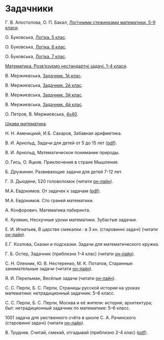 # Задачники

Г. В. Апостолова, О. П. Бакал, [Логічними стежинками математики. 5-9 класи](https://www.geneza.ua/product/301).

О. Буковська, [Логіка. 5 клас](https://www.booklya.ua/book/log-ka-zoshit-konspekt-5-klas-177612/).

О. Буковська, [Логіка. 6 клас](https://www.booklya.ua/book/log-ka-zoshit-konspekt-6-klas-203323/).

О. Буковська, [Логіка. 7 клас](https://www.booklya.ua/book/log-ka-7-klas-zoshit-konspekt-210293/).

[Математика. Розв’язуємо нестандартні задачі. 1-4 класи](https://bookclub.ua/catalog/books/childbooks_7_12_years/matematika-rozvyazuiemo-nestandartni-zadachi).

В. Мержиєвська, [Задачник. 1й клас](https://l.facebook.com/l.php?u=https%3A%2F%2Fberkoshko.blogspot.com%2F2017%2F06%2F1.html%3Ffbclid%3DIwAR07uBwNh4SwMQ_EHWmfVSwwxGBq7jG-peBSh36UhVEYynuopyUBPY3kbl0&h=AT28Bgqre8vtGnJVgr2ccDlHA8gUMc1U10wCPTh2KPApn70OxdCU6ahQv1k0rl8oVIJWx6b7i6C4fCT8siULYPWWi1sfe0ikJ5ycczduTqv-JJ6gmLHuiX7HmBCoUTB_YXiU&__tn__=-UK-y-R&c[0]=AT2lGe1kCKTLXSL208yUVEFCowrscZsqfJJQLQDeHSMjEkvo7lF43G83UXljygsEZTDX4BXAh1mhlLiyelADWVnnXoN3XAPeL6HEDEfKjTvsykt_hjei51ZyVmS-qv8KF5WjMqoorvPY7Po5U8C32eCqls8JpFWveuWMFKYRr2SMi_LP5JlgALiYD8yTSdvPu649bNMPzQbLj1c).

В. Мержиєвська, [Задачник. 2й клас](https://l.facebook.com/l.php?u=https%3A%2F%2Fberkoshko.blogspot.com%2F2018%2F07%2F2.html%3Ffbclid%3DIwAR2258DTioR2dsh0xj4eNOMmrbNdxk68sUzuUoKbEBbkYcVIamvsTVPS3o8&h=AT0DIj9X-KK8qJv7KFVnCZXjdR3j8ZNzYiD51b2TT2QXl0mXejCbt4gqFp4rhd7rZvaAKki10Uh7M7s6927J4gfXHsXSPZrE82kOtEEZTQO6RgEEA-1oB-4Z9d8goc_DnAzQ&__tn__=-UK-y-R&c[0]=AT2lGe1kCKTLXSL208yUVEFCowrscZsqfJJQLQDeHSMjEkvo7lF43G83UXljygsEZTDX4BXAh1mhlLiyelADWVnnXoN3XAPeL6HEDEfKjTvsykt_hjei51ZyVmS-qv8KF5WjMqoorvPY7Po5U8C32eCqls8JpFWveuWMFKYRr2SMi_LP5JlgALiYD8yTSdvPu649bNMPzQbLj1c).

В. Мержиєвська, [Задачник. 3й клас](https://l.facebook.com/l.php?u=https%3A%2F%2Fberkoshko.blogspot.com%2F2019%2F08%2F3.html%3Ffbclid%3DIwAR09Bfcr_QsjTj0eR41GbF3_MMjLq647wtuONztaKMpeJqhHZGrKXpCiEHA&h=AT38MLVZjcito16bqymd19ZFiTwR4mWeyWXJQnxiYeTfftOEa4Esfns1vKNJ8l9ch1ceHGpORye4QJsYhBlwBmACcDmUJTkUJ8p0G4JN7d6LxwsnlzzLX6RdRISttJQ89nGb&__tn__=-UK-y-R&c[0]=AT2lGe1kCKTLXSL208yUVEFCowrscZsqfJJQLQDeHSMjEkvo7lF43G83UXljygsEZTDX4BXAh1mhlLiyelADWVnnXoN3XAPeL6HEDEfKjTvsykt_hjei51ZyVmS-qv8KF5WjMqoorvPY7Po5U8C32eCqls8JpFWveuWMFKYRr2SMi_LP5JlgALiYD8yTSdvPu649bNMPzQbLj1c).

В. Мержиєвська, [Задачник. 4й клас](https://berkoshko.blogspot.com/2020/08/4.html).

О. Петров, В. Мержиєвська, [4х40](http://alexandervpetrov.github.io/book.4x40/).

[Цікава математика](https://shop.talantbooks.com.ua/katalog-knig/uchebnye-posobija/biblioteka-shkolnika/krylatye-slova-i-vyrazheniya-rus-1/).



  
Н. Н. Аменицкий, И.Б. Сахаров, Забавная арифметика.

В. И. Арнольд, Задачи для детей от 5 до 15 лет \([pdf](http://ilib.mccme.ru/pdf/VIA-taskbook.pdf)\).

В. И. Арнольд, Математическое понимание природы.

О. Гись, О. Яцкив. Приключения в стране Мышления.

Б. Дружинин. Развивающие задачи для детей 7-12 лет.

Г. Э. Дьюдени, 520 головоломок \(читати [он-лайн](https://royallib.com/read/dyudeni_genri/pyatsot_dvadtsat_golovolomok.html#0)\).

М.А. Евдокимов. От задачек к задачам \([pdf](https://math.ru/lib/files/pdf/evdokim.pdf)\).

М.А. Евдокимов. Сто граней математики.

А. Конфорович. Математика лабиринта.

К. Кузякин, Нескучные уроки математики. Зубастые задачки.

Е. И. Игнатьев, В царстве смекалки : в 3 кн.  \(старовинні задачі\) \(читати [он-лайн](http://mathemlib.ru/books/item/f00/s00/z0000016/)\).

Е.Г. Козлова, Сказки и подсказки. Задачи для математического кружка.

Г. Б. Остер, Задачник \(приблизно 1-4 клас\) \(читати [он-лайн](https://www.litmir.me/br/?b=135564)\).

С. Н. Олехник, Ю. В. Нестеренко, М. К. Потапов, Старинные занимательные задачи \(читати [он-лайн](https://uch-lit.ru/matematika-2/dlya-shkolnikov/olehnik-s-n-i-dr-starinnyie-zanimateln)\).

Я. И. Перельман, Весёлые задачи \(читати [он-лайн](https://iknigi.net/avtor-yakov-perelman/64735-dlya-yunyh-matematikov-veselye-zadachi-yakov-perelman/read/page-1.html)\).

С. С. Перли, Б. С. Перли, Страницы русской истории на уроках математики: нетрадиционный задачник: 5–6 класс.

С. С. Перли, Б. С. Перли, Москва и её жители: история; архитектура; быт: нетрадиционный задачник по математике: 5–6 класс.

1001 задача для умственного счёта в школе С. А. Рачинского \(старовинні задачі\) \(читати [он-лайн](https://www.litmir.me/br/?b=262884&p=1)\).

В. Труднев. Считай, смекай, отгадывай \(приблизно 2-4 клас\) \([pdf](http://testuser7.narod.ru/School/Trudnev.pdf)\).

